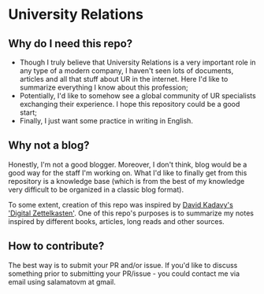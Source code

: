 # University Relations

## Why do I need this repo?

- Though I truly believe that University Relations is a very important role in any type of a modern company, I haven't seen lots of documents, articles and all that stuff about UR in the internet. Here I'd like to summarize everything I know about this profession;
- Potentially, I'd like to somehow see a global community of UR specialists exchanging their experience. I hope this repository could be a good start;
- Finally, I just want some practice in writing in English.

## Why not a blog?

Honestly, I'm not a good blogger. Moreover, I don't think, blog would be a good way for the staff I'm working on. What I'd like to finally get from this repository is a knowledge base (which is from the best of my knowledge very difficult to be organized in a classic blog format).

To some extent, creation of this repo was inspired by [David Kadavy's 'Digital Zettelkasten'](https://a.co/d/0FnbB60). One of this repo's purposes is to summarize my notes inspired by different books, articles, long reads and other sources. 

## How to contribute?

The best way is to submit your PR and/or issue. If you'd like to discuss something prior to submitting your PR/issue - you could contact me via email using salamatovm at gmail.  
